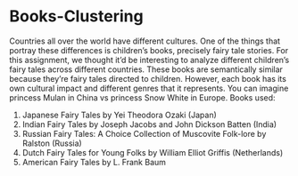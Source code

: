# Books-Clustering

Countries all over the world have different cultures. One of the things that portray these differences
is children’s books, precisely fairy tale stories. For this assignment, we thought it’d be interesting
to analyze different children’s fairy tales across different countries. These books are semantically
similar because they’re fairy tales directed to children. However, each book has its own cultural
impact and different genres that it represents. You can imagine princess Mulan in China vs princess
Snow White in Europe. Books used:
1. Japanese Fairy Tales by Yei Theodora Ozaki (Japan)
2. Indian Fairy Tales by Joseph Jacobs and John Dickson Batten (India)
3. Russian Fairy Tales: A Choice Collection of Muscovite Folk-lore by Ralston (Russia)
4. Dutch Fairy Tales for Young Folks by William Elliot Griffis (Netherlands)
5. American Fairy Tales by L. Frank Baum
